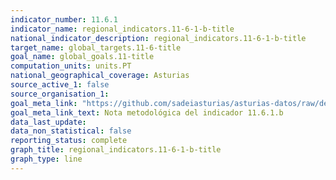 ```yaml
---
indicator_number: 11.6.1
indicator_name: regional_indicators.11-6-1-b-title
national_indicator_description: regional_indicators.11-6-1-b-title
target_name: global_targets.11-6-title
goal_name: global_goals.11-title
computation_units: units.PT
national_geographical_coverage: Asturias
source_active_1: false
source_organisation_1:  
goal_meta_link: "https://github.com/sadeiasturias/asturias-datos/raw/develop/downloads/methodology/11.6.1.b.pdf"
goal_meta_link_text: Nota metodológica del indicador 11.6.1.b
data_last_update:  
data_non_statistical: false
reporting_status: complete
graph_title: regional_indicators.11-6-1-b-title
graph_type: line
---
```

